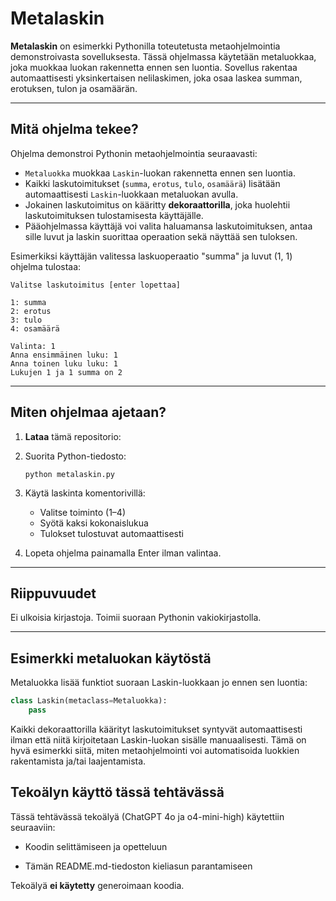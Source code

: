 # Metalaskin

**Metalaskin** on esimerkki Pythonilla toteutetusta metaohjelmointia demonstroivasta sovelluksesta. Tässä ohjelmassa käytetään metaluokkaa, joka muokkaa luokan rakennetta ennen sen luontia. Sovellus rakentaa automaattisesti yksinkertaisen nelilaskimen, joka osaa laskea summan, erotuksen, tulon ja osamäärän.

---

## Mitä ohjelma tekee?

Ohjelma demonstroi Pythonin metaohjelmointia seuraavasti:

- `Metaluokka` muokkaa `Laskin`-luokan rakennetta ennen sen luontia.
- Kaikki laskutoimitukset (`summa`, `erotus`, `tulo`, `osamäärä`) lisätään automaattisesti `Laskin`-luokkaan metaluokan avulla.
- Jokainen laskutoimitus on kääritty **dekoraattorilla**, joka huolehtii laskutoimituksen tulostamisesta käyttäjälle.
- Pääohjelmassa käyttäjä voi valita haluamansa laskutoimituksen, antaa sille luvut ja laskin suorittaa operaation sekä näyttää sen tuloksen.

Esimerkiksi käyttäjän valitessa laskuoperaatio "summa" ja luvut (1, 1) ohjelma tulostaa:

```
Valitse laskutoimitus [enter lopettaa]

1: summa
2: erotus
3: tulo
4: osamäärä

Valinta: 1
Anna ensimmäinen luku: 1
Anna toinen luku luku: 1
Lukujen 1 ja 1 summa on 2
```

---

## Miten ohjelmaa ajetaan?

1. **Lataa** tämä repositorio:

2. Suorita Python-tiedosto:

   ```
   python metalaskin.py
   ```

3. Käytä laskinta komentorivillä:

   - Valitse toiminto (1–4)
   - Syötä kaksi kokonaislukua
   - Tulokset tulostuvat automaattisesti

4. Lopeta ohjelma painamalla Enter ilman valintaa.

---

## Riippuvuudet

Ei ulkoisia kirjastoja. Toimii suoraan Pythonin vakiokirjastolla.

---

## Esimerkki metaluokan käytöstä

Metaluokka lisää funktiot suoraan Laskin-luokkaan jo ennen sen luontia:

```python
class Laskin(metaclass=Metaluokka):
    pass
```

Kaikki dekoraattorilla käärityt laskutoimitukset syntyvät automaattisesti ilman että niitä kirjoitetaan Laskin-luokan sisälle manuaalisesti. Tämä on hyvä esimerkki siitä, miten metaohjelmointi voi automatisoida luokkien rakentamista ja/tai laajentamista.

## Tekoälyn käyttö tässä tehtävässä

Tässä tehtävässä tekoälyä (ChatGPT 4o ja o4-mini-high) käytettiin seuraaviin:

- Koodin selittämiseen ja opetteluun

- Tämän README.md-tiedoston kieliasun parantamiseen

Tekoälyä **ei käytetty** generoimaan koodia.
